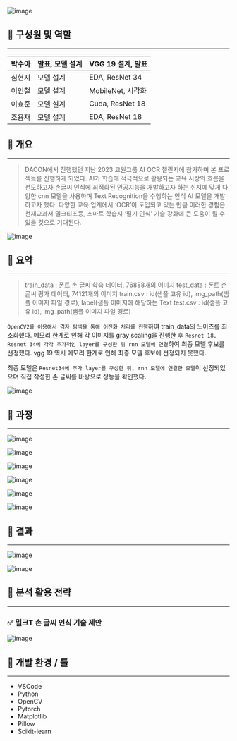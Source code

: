 ![image](https://github.com/glassesholder/daycon_crnn_project/assets/150658909/d0519281-9496-4d58-8282-96929cbbb028)


## 📌 **구성원 및 역할**

---

| 박수아 | 발표, 모델 설계 | VGG 19 설계, 발표 |
| --- | --- | --- |
| 심현지 | 모델 설계 | EDA, ResNet 34 |
| 이인철 | 모델 설계 | MobileNet, 시각화 |
| 이효준 | 모델 설계 | Cuda, ResNet 18 |
| 조용재 | 모델 설계 | EDA, ResNet 18 |

## 📌 개요

---

> DACON에서 진행했던 지난 2023 교원그룹 AI OCR 챌린지에 참가하며 본 프로젝트를 진행하게 되었다. AI가 학습에 적극적으로 활용되는 교육 시장의 흐름을 선도하고자 손글씨 인식에 최적화된 인공지능을 개발하고자 하는 취지에 맞게 다양한 cnn 모델을 사용하며 Text Recognition을 수행하는 인식 AI 모델을 개발하고자 했다. 다양한 교육 업계에서 ‘OCR’이 도입되고 있는 만큼 이러한 경험은 천재교과서 밀크티초등, 스마트 학습지 ‘필기 인식’ 기술 강화에 큰 도움이 될 수 있을 것으로 기대된다.
> 

![image](https://github.com/glassesholder/daycon_crnn_project/assets/150658909/be5d2352-320d-4f1c-9ad2-0ad813b8b061)


## 📌 요약

---

> train_data : 폰트 손 글씨 학습 데이터, 76888개의 이미지
test_data : 폰트 손 글씨 평가 데이터, 74121개의 이미지
train.csv : id(샘플 고유 id), img_path(샘플 이미지 파일 경로), label(샘플 이미지에 해당하는 Text
test.csv : id(샘플 고유 id), img_path(샘플 이미지 파일 경로)

`OpenCV2를 이용해서 격자 탐색을 통해 이진화 처리를 진행`하여 train_data의 노이즈를 최소화했다. 메모리 한계로 인해 각 이미지를 gray scaling을 진행한 후 `Resnet 18, Resnet 34에 각각 추가적인 layer를 구성한 뒤 rnn 모델에 연결`하여 최종 모델 후보를 선정했다. vgg 19 역시 메모리 한계로 인해 최종 모델 후보에 선정되지 못했다.

최종 모델은 `Resnet34에 추가 layer를 구성한 뒤, rnn 모델에 연결한 모델`이 선정되었으며 직접 작성한 손 글씨를 바탕으로 성능을 확인했다.
> 

![image](https://github.com/glassesholder/daycon_crnn_project/assets/150658909/4b1ea858-11ae-43b0-824a-00d26b13181a)


## 📌 과정

---

![image](https://github.com/glassesholder/daycon_crnn_project/assets/150658909/e45bde26-f6bf-4954-95cd-e25873a4a11b)


![image](https://github.com/glassesholder/daycon_crnn_project/assets/150658909/17ca9f95-e0f4-450f-85eb-f4bcd734de42)


![image](https://github.com/glassesholder/daycon_crnn_project/assets/150658909/f38ad932-7f61-4f69-9650-de556c126ba1)


![image](https://github.com/glassesholder/daycon_crnn_project/assets/150658909/eab1f911-8ef8-4e3a-b80c-d42b1c9eeb67)


![image](https://github.com/glassesholder/daycon_crnn_project/assets/150658909/f031b268-8db3-44c4-a9ad-fe02922851f4)


![image](https://github.com/glassesholder/daycon_crnn_project/assets/150658909/adc8f2c6-c551-4022-92b6-23d1013c1f76)


## 📌 결과

---

![image](https://github.com/glassesholder/daycon_crnn_project/assets/150658909/fa40163d-db02-4f9c-9645-ad0a8029b8d6)


![image](https://github.com/glassesholder/daycon_crnn_project/assets/150658909/8db457ce-558c-4593-ad84-326c34f2b546)

## 📌 분석 활용 전략

---

### ✅ 밀크T 손 글씨 인식 기술 제안

![image](https://github.com/glassesholder/daycon_crnn_project/assets/150658909/9e434bba-0131-4341-b3a7-c56bb5946485)

## 📌 개발 환경 / 툴

---

- VSCode
- Python
- OpenCV
- Pytorch
- Matplotlib
- Pillow
- Scikit-learn
